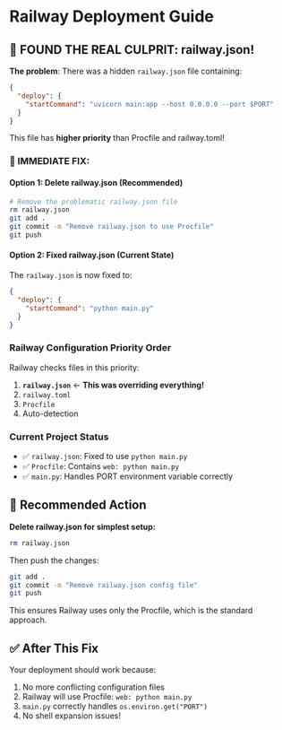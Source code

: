 # Railway Deployment Guide

## 🚨 **FOUND THE REAL CULPRIT: railway.json!**

**The problem**: There was a hidden `railway.json` file containing:
```json
{
  "deploy": {
    "startCommand": "uvicorn main:app --host 0.0.0.0 --port $PORT"
  }
}
```

This file has **higher priority** than Procfile and railway.toml!

### **🔧 IMMEDIATE FIX:**

#### **Option 1: Delete railway.json (Recommended)**
```bash
# Remove the problematic railway.json file
rm railway.json
git add .
git commit -m "Remove railway.json to use Procfile"
git push
```

#### **Option 2: Fixed railway.json (Current State)**
The `railway.json` is now fixed to:
```json
{
  "deploy": {
    "startCommand": "python main.py"
  }
}
```

### **Railway Configuration Priority Order**
Railway checks files in this priority:
1. **`railway.json`** ← **This was overriding everything!**
2. `railway.toml`
3. `Procfile`
4. Auto-detection

### **Current Project Status**
- ✅ `railway.json`: Fixed to use `python main.py`
- ✅ `Procfile`: Contains `web: python main.py` 
- ✅ `main.py`: Handles PORT environment variable correctly

## 🎯 **Recommended Action**

**Delete railway.json for simplest setup:**
```bash
rm railway.json
```

Then push the changes:
```bash
git add .
git commit -m "Remove railway.json config file"
git push
```

This ensures Railway uses only the Procfile, which is the standard approach.

## ✅ **After This Fix**

Your deployment should work because:
1. No more conflicting configuration files
2. Railway will use Procfile: `web: python main.py`
3. `main.py` correctly handles `os.environ.get("PORT")`
4. No shell expansion issues!
